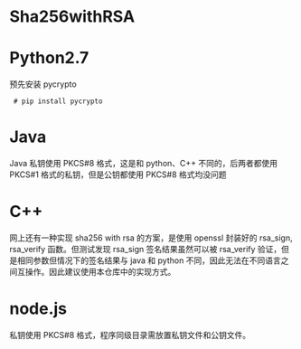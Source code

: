 # Sha256withRSA

# Python2.7

预先安装 pycrypto

```shell
 # pip install pycrypto
```

# Java

Java 私钥使用 PKCS#8 格式，这是和 python、C++ 不同的，后两者都使用 PKCS#1 格式的私钥，但是公钥都使用 PKCS#8 格式均没问题

# C++

网上还有一种实现 sha256 with rsa 的方案，是使用 openssl 封装好的 rsa_sign, rsa_verify 函数。但测试发现 rsa_sign 签名结果虽然可以被 rsa_verify 验证，但是相同参数但情况下的签名结果与 java 和 python 不同，因此无法在不同语言之间互操作。因此建议使用本仓库中的实现方式。

# node.js

私钥使用 PKCS#8 格式，程序同级目录需放置私钥文件和公钥文件。